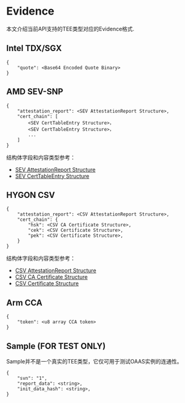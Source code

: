 # Evidence

本文介绍当前API支持的TEE类型对应的Evidence格式.

## Intel TDX/SGX

```
{
    "quote": <Base64 Encoded Quote Binary>
}
```

## AMD SEV-SNP

```
{
    "attestation_report": <SEV AttestationReport Structure>,
    "cert_chain": [
        <SEV CertTableEntry Structure>，
        <SEV CertTableEntry Structure>，
        ...
    ]
}
```
结构体字段和内容类型参考：

- [SEV AttestationReport Structure](https://docs.rs/sev/latest/sev/firmware/guest/struct.AttestationReport.html)
- [SEV CertTableEntry Structure](https://docs.rs/sev/latest/sev/firmware/host/struct.CertTableEntry.html)

## HYGON CSV

```
{
    "attestation_report": <CSV AttestationReport Structure>,
    "cert_chain": {
        "hsk": <CSV CA Certificate Structure>,
        "cek": <CSV Certificate Structure>,
        "pek": <CSV Certificate Structure>,
    }
}
```

结构体字段和内容类型参考：

- [CSV AttestationReport Structure](https://gitee.com/anolis/csv-rs/blob/master/src/api/guest/types.rs#L135)
- [CSV CA Certificate Structure](https://gitee.com/anolis/csv-rs/blob/master/src/api/guest/types.rs#L135)
- [CSV Certificate Structure](https://gitee.com/anolis/csv-rs/blob/master/src/certs/csv/cert/mod.rs#L55)

## Arm CCA

```
{
    "token": <u8 array CCA token>
}
```

## Sample (FOR TEST ONLY)

Sample并不是一个真实的TEE类型，它仅可用于测试OAAS实例的连通性。

```
{
    "svn": "1",
    "report_data": <string>,
    "init_data_hash": <string>,
}
```